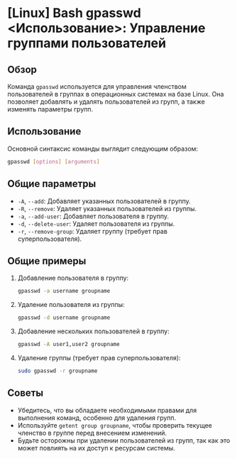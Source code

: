 # [Linux] Bash gpasswd <Использование>: Управление группами пользователей

## Обзор
Команда `gpasswd` используется для управления членством пользователей в группах в операционных системах на базе Linux. Она позволяет добавлять и удалять пользователей из групп, а также изменять параметры групп.

## Использование
Основной синтаксис команды выглядит следующим образом:

```bash
gpasswd [options] [arguments]
```

## Общие параметры
- `-A`, `--add`: Добавляет указанных пользователей в группу.
- `-R`, `--remove`: Удаляет указанных пользователей из группы.
- `-a`, `--add-user`: Добавляет пользователя в группу.
- `-d`, `--delete-user`: Удаляет пользователя из группы.
- `-r`, `--remove-group`: Удаляет группу (требует прав суперпользователя).

## Общие примеры
1. Добавление пользователя в группу:
   ```bash
   gpasswd -a username groupname
   ```

2. Удаление пользователя из группы:
   ```bash
   gpasswd -d username groupname
   ```

3. Добавление нескольких пользователей в группу:
   ```bash
   gpasswd -A user1,user2 groupname
   ```

4. Удаление группы (требует прав суперпользователя):
   ```bash
   sudo gpasswd -r groupname
   ```

## Советы
- Убедитесь, что вы обладаете необходимыми правами для выполнения команд, особенно для удаления групп.
- Используйте `getent group groupname`, чтобы проверить текущее членство в группе перед внесением изменений.
- Будьте осторожны при удалении пользователей из групп, так как это может повлиять на их доступ к ресурсам системы.